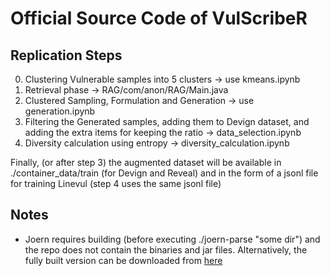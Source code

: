 # Official Source Code of VulScribeR


## Replication Steps 
0) Clustering Vulnerable samples into 5 clusters -> use kmeans.ipynb
1) Retrieval phase ->  RAG/com/anon/RAG/Main.java
2) Clustered Sampling, Formulation and Generation -> use generation.ipynb
3) Filtering the Generated samples, adding them to Devign dataset, and adding the extra items for keeping the ratio -> data_selection.ipynb
4) Diversity calculation using entropy -> diversity_calculation.ipynb

Finally, (or after step 3) the augmented dataset will be available in ./container_data/train (for Devign and Reveal) and in the form of a jsonl file for training Linevul (step 4 uses the same jsonl file)

## Notes
- Joern requires building (before executing ./joern-parse "some dir") and the repo does not contain the binaries and jar files. Alternatively, the fully built version can be downloaded from [here](https://github.com/VulScribeR/VulScribeR/releases/download/Release/joern.zip)
